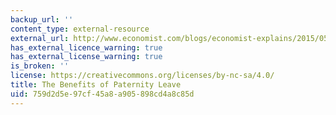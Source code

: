 ```yaml
---
backup_url: ''
content_type: external-resource
external_url: http://www.economist.com/blogs/economist-explains/2015/05/economist-explains-18?fsrc=scn/fb/wl/ee/st/benefitsofpaternityleaveexplainer
has_external_licence_warning: true
has_external_license_warning: true
is_broken: ''
license: https://creativecommons.org/licenses/by-nc-sa/4.0/
title: The Benefits of Paternity Leave
uid: 759d2d5e-97cf-45a8-a905-898cd4a8c85d
---
```

